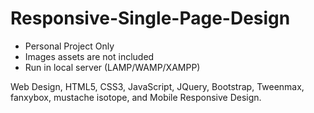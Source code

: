 # Responsive-Single-Page-Design
- Personal Project Only
- Images assets are not included
- Run in local server (LAMP/WAMP/XAMPP)

Web Design, HTML5, CSS3, JavaScript, JQuery, Bootstrap, Tweenmax, fanxybox, mustache isotope, and Mobile Responsive Design.
